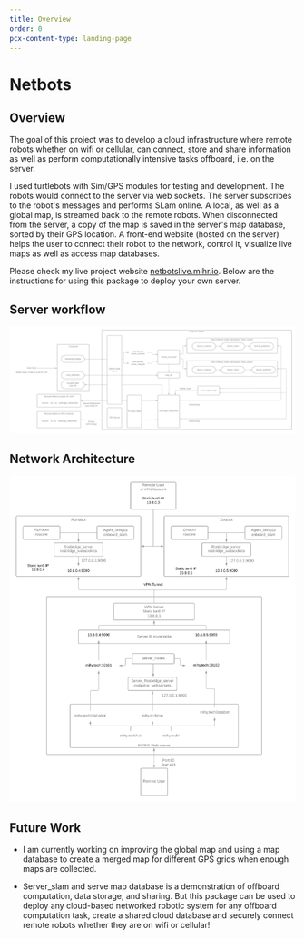 ```yaml
---
title: Overview
order: 0
pcx-content-type: landing-page
---
```


# Netbots

## Overview

The goal of this project was to develop a cloud infrastructure where remote robots whether on wifi or cellular, can connect, store and share information as well as perform computationally intensive tasks offboard, i.e. on the server.

I used turtlebots with Sim/GPS modules for testing and development. The robots would connect to the server via web sockets. The server subscribes to the robot's messages and performs SLam online. A local, as well as a global map, is streamed back to the remote robots. When disconnected from the server, a copy of the map is saved in the server's map database, sorted by their GPS location. A front-end website (hosted on the server) helps the user to connect their robot to the network, control it, visualize live maps as well as access map databases.


Please check my live project website [netbotslive.mihr.io](https://netbotslive.mihr.io/). Below are the instructions for using this package to deploy your own server.

## Server workflow

![workflow](https://github.com/mihyr/Networked-Robots/raw/master/workflow.png)

## Network Architecture

![network](https://github.com/mihyr/Networked-Robots/raw/master/network.png)

## Future Work

- I am currently working on improving the global map and using a map database to create a merged map for different GPS grids when enough maps are collected.

- Server_slam and serve map database is a demonstration of offboard computation, data storage, and sharing. But this package can be used to deploy any cloud-based networked robotic system for any offboard computation task, create a shared cloud database and securely connect remote robots whether they are on wifi or cellular!
